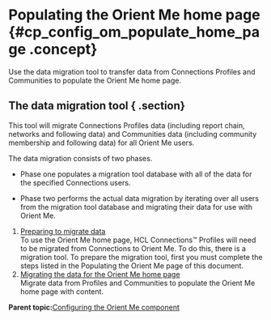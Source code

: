 # Populating the Orient Me home page {#cp_config_om_populate_home_page .concept}

Use the data migration tool to transfer data from Connections Profiles and Communities to populate the Orient Me home page.

## The data migration tool { .section}

This tool will migrate Connections Profiles data \(including report chain, networks and following data\) and Communities data \(including community membership and following data\) for all Orient Me users.

The data migration consists of two phases.

-   Phase one populates a migration tool database with all of the data for the specified Connections users.

-   Phase two performs the actual data migration by iterating over all users from the migration tool database and migrating their data for use with Orient Me.


1.  [Preparing to migrate data](../install/cp_config_om_prepare_migrate_profiles.md)  
To use the Orient Me home page, HCL Connections™ Profiles will need to be migrated from Connections to Orient Me. To do this, there is a migration tool. To prepare the migration tool, first you must complete the steps listed in the Populating the Orient Me page of this document.
2.  [Migrating the data for the Orient Me home page](../install/cp_config_om_migrate_profiles.md)  
Migrate data from Profiles and Communities to populate the Orient Me home page with content.

**Parent topic:**[Configuring the Orient Me component](../install/cp_config_om_intro.md)

